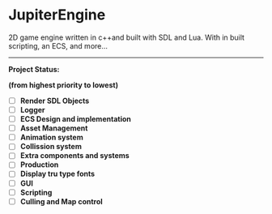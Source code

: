 # JupiterEngine
2D game engine written in c++and built with SDL and Lua. With in built scripting, an ECS, and more...

---------------------------------------------------------------------------------------------------------------------------

<b>Project Status:<b>

(from highest priority to lowest)

- [ ] Render SDL Objects
- [ ] Logger
- [ ] ECS Design and implementation
- [ ] Asset Management
- [ ] Animation system
- [ ] Collission system
- [ ] Extra components and systems
- [ ] Production
- [ ] Display tru type fonts
- [ ] GUI
- [ ] Scripting
- [ ] Culling and Map control
